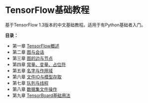 # TensorFlow基础教程

基于TensorFlow 1.3版本的中文基础教程。适用于有Python基础者入门。

**目录：**

* 第一章 [TensorFlow概述](./tensorflow概述/tensorflow概述.md)
* 第二章 [图与会话](./tensorflow基础/1.%20图与会话.md)
* 第三章 [图的边与节点](./tensorflow基础/2.%20图的边与节点)
* 第四章 [常量、变量、占位符](./tensorflow基础/3.%20常量、变量、占位符.md)
* 第五章 [名字与作用域](./tensorflow基础/4.%20名字与作用域.md)
* 第六章 [文件IO与模型存取](./tensorflow基础/5.%20文件IO与模型存取.md)
* 第七章 [队列与线程](./tensorflow基础/6.%20队列与线程.md)
* 第八章 [数据集文件操作](./tensorflow基础/7.%20数据集文件操作.md)
* 第九章 [TensorBoard基础用法](./tensorboard可视化/tensorboard基础用法.md)

